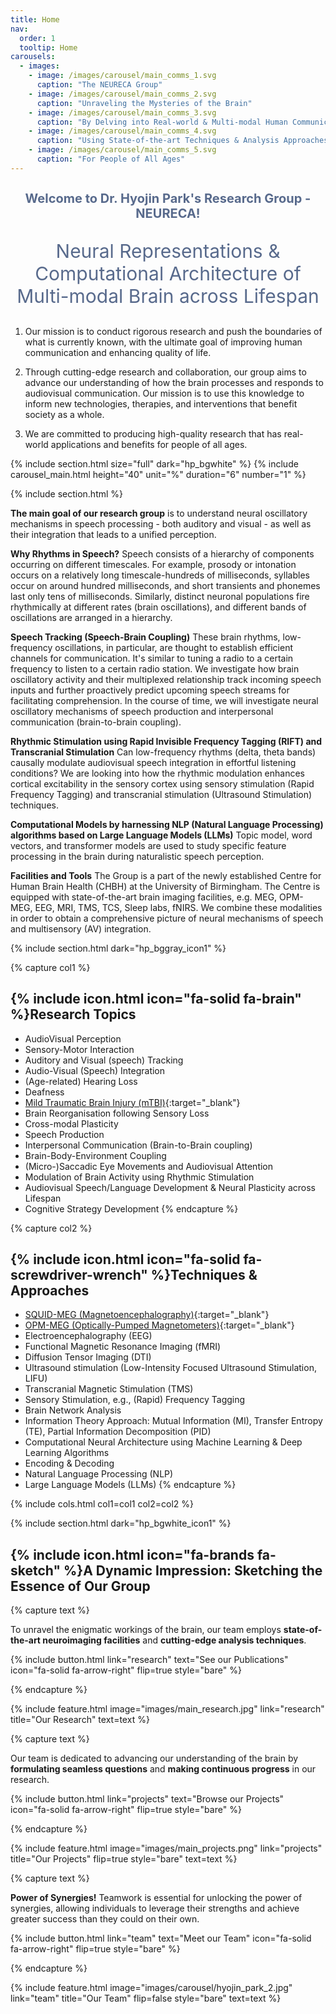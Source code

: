 ```yaml
---
title: Home
nav:
  order: 1
  tooltip: Home
carousels:
  - images: 
    - image: /images/carousel/main_comms_1.svg
      caption: "The NEURECA Group"
    - image: /images/carousel/main_comms_2.svg
      caption: "Unraveling the Mysteries of the Brain"
    - image: /images/carousel/main_comms_3.svg
      caption: "By Delving into Real-world & Multi-modal Human Communication"
    - image: /images/carousel/main_comms_4.svg
      caption: "Using State-of-the-art Techniques & Analysis Approaches"
    - image: /images/carousel/main_comms_5.svg
      caption: "For People of All Ages"
---
```


<h2 style="text-align:center;color: #586A8C;font-size:20px;">Welcome to Dr. Hyojin Park's Research Group - NEURECA!</h2>
<p style="text-align:center;color: #586A8C;font-size:30px;">Neural Representations & Computational Architecture of<br>Multi-modal Brain across Lifespan</p>

1. Our mission is to conduct rigorous research and push the boundaries of what is currently known, with the ultimate goal of improving human communication and enhancing quality of life.

2. Through cutting-edge research and collaboration, our group aims to advance our understanding of how the brain processes and responds to audiovisual communication. Our mission is to use this knowledge to inform new technologies, therapies, and interventions that benefit society as a whole.

3. We are committed to producing high-quality research that has real-world applications and benefits for people of all ages.

{% include section.html size="full" dark="hp_bgwhite" %}
{% include carousel_main.html
height="40"
unit="%"
duration="6"
number="1" 
%}

{% include section.html %}

**The main goal of our research group** is to understand neural oscillatory mechanisms in speech processing - both auditory and visual - as well as their integration that leads to a unified perception. 

**Why Rhythms in Speech?** Speech consists of a hierarchy of components occurring on different timescales. For example, prosody or intonation occurs on a relatively long timescale-hundreds of milliseconds, syllables occur on around hundred milliseconds, and short transients and phonemes last only tens of milliseconds. Similarly, distinct neuronal populations fire rhythmically at different rates (brain oscillations), and different bands of oscillations are arranged in a hierarchy.

**Speech Tracking (Speech-Brain Coupling)** These brain rhythms, low-frequency oscillations, in particular, are thought to establish efficient channels for communication. It's similar to tuning a radio to a certain frequency to listen to a certain radio station. We investigate how brain oscillatory activity and their multiplexed relationship track incoming speech inputs and further proactively predict upcoming speech streams for facilitating comprehension. In the course of time, we will investigate neural oscillatory mechanisms of speech production and interpersonal communication (brain-to-brain coupling).

**Rhythmic Stimulation using Rapid Invisible Frequency Tagging (RIFT) and Transcranial Stimulation** Can low-frequency rhythms (delta, theta bands) causally modulate audiovisual speech integration in effortful listening conditions? We are looking into how the rhythmic modulation enhances cortical excitability in the sensory cortex using sensory stimulation (Rapid Frequency Tagging) and transcranial stimulation (Ultrasound Stimulation) techniques. 

**Computational Models by harnessing NLP (Natural Language Processing) algorithms based on Large Language Models (LLMs)** Topic model, word vectors, and transformer models are used to study specific feature processing in the brain during naturalistic speech perception.

**Facilities and Tools** The Group is a part of the newly established Centre for Human Brain Health (CHBH) at the University of Birmingham. The Centre is equipped with state-of-the-art brain imaging facilities, e.g. MEG, OPM-MEG, EEG, MRI, TMS, TCS, Sleep labs, fNIRS. We combine these modalities in order to obtain a comprehensive picture of neural mechanisms of speech and multisensory (AV) integration.

{% include section.html dark="hp_bggray_icon1" %}

{% capture col1 %}
## {% include icon.html icon="fa-solid fa-brain" %}Research Topics
- AudioVisual Perception
- Sensory-Motor Interaction
- Auditory and Visual (speech) Tracking
- Audio-Visual (Speech) Integration
- (Age-related) Hearing Loss
- Deafness
- [Mild Traumatic Brain Injury (mTBI)](https://www.birmingham.ac.uk/research/metabolism-systems/translational-brain-science/mtbi-predict/mtbi-predict.aspx){:target="_blank"}
- Brain Reorganisation following Sensory Loss
- Cross-modal Plasticity
- Speech Production
- Interpersonal Communication (Brain-to-Brain coupling)
- Brain-Body-Environment Coupling
- <div style="text-align: left">(Micro-)Saccadic Eye Movements and Audiovisual Attention</div>
- Modulation of Brain Activity using Rhythmic Stimulation
- <div style="text-align: left">Audiovisual Speech/Language Development & Neural Plasticity across Lifespan</div>
- Cognitive Strategy Development
{% endcapture %}

{% capture col2 %}
## {% include icon.html icon="fa-solid fa-screwdriver-wrench" %}Techniques & Approaches
- [SQUID-MEG (Magnetoencephalography)](https://www.birmingham.ac.uk/research/centre-for-human-brain-health/chbh-research-facilities/meg.aspx){:target="_blank"}
- [OPM-MEG (Optically-Pumped Magnetometers)](https://www.birmingham.ac.uk/research/centre-for-human-brain-health/chbh-research-facilities/opm.aspx){:target="_blank"}
- Electroencephalography (EEG)
- Functional Magnetic Resonance Imaging (fMRI)
- Diffusion Tensor Imaging (DTI)
- <div style="text-align: left">Ultrasound stimulation (Low-Intensity Focused Ultrasound Stimulation, LIFU)</div>
- Transcranial Magnetic Stimulation (TMS)
- Sensory Stimulation, e.g., (Rapid) Frequency Tagging
- Brain Network Analysis
- <div style="text-align: left">Information Theory Approach: Mutual Information (MI), Transfer Entropy (TE), Partial Information Decomposition (PID)</div>
- <div style="text-align: left">Computational Neural Architecture using Machine Learning & Deep Learning Algorithms</div>
- Encoding & Decoding
- Natural Language Processing (NLP)
- Large Language Models (LLMs)
{% endcapture %}

{% include cols.html col1=col1 col2=col2 %}

{% include section.html dark="hp_bgwhite_icon1" %}

## {% include icon.html icon="fa-brands fa-sketch" %}A Dynamic Impression: Sketching the Essence of Our Group

{% capture text %}

To unravel the enigmatic workings of the brain, our team employs **state-of-the-art neuroimaging facilities** and **cutting-edge analysis techniques**.

{%
  include button.html
  link="research"
  text="See our Publications"
  icon="fa-solid fa-arrow-right"
  flip=true
  style="bare"
%}

{% endcapture %}

{%
  include feature.html
  image="images/main_research.jpg"
  link="research"
  title="Our Research"
  text=text
%}

{% capture text %}

Our team is dedicated to advancing our understanding of the brain by **formulating seamless questions** and **making continuous progress** in our research.

{%
  include button.html
  link="projects"
  text="Browse our Projects"
  icon="fa-solid fa-arrow-right"
  flip=true
  style="bare"
%}

{% endcapture %}

{%
  include feature.html
  image="images/main_projects.png"
  link="projects"
  title="Our Projects"
  flip=true
  style="bare"
  text=text
%}

{% capture text %}

**Power of Synergies!** Teamwork is essential for unlocking the power of synergies, allowing individuals to leverage their strengths and achieve greater success than they could on their own.

{%
  include button.html
  link="team"
  text="Meet our Team"
  icon="fa-solid fa-arrow-right"
  flip=true
  style="bare"
%}

{% endcapture %}

{%
  include feature.html
  image="images/carousel/hyojin_park_2.jpg"
  link="team"
  title="Our Team"
  flip=false
  style="bare"
  text=text
%}
